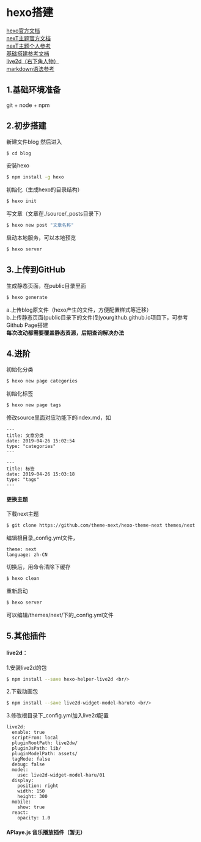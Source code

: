 # hexo搭建
[hexo官方文档](https://hexo.io/zh-cn/)<br/>
[nexT主题官方文档](http://theme-next.iissnan.com/getting-started.html) <br/>
[nexT主题个人参考](https://master--janking.netlify.com/post/hexonote.html) <br/>
[基础搭建参考文档 ](https://www.jianshu.com/p/21c94eb7bcd1) <br/>
[live2d（右下角人物）](https://github.com/EYHN/hexo-helper-live2d/blob/HEAD/README.zh-CN.md) <br/>
[markdown语法参考](http://www.markdown.cn/)

## 1.基础环境准备
git + node + npm <br/>

## 2.初步搭建
新建文件blog 然后进入  <br/>
``` bash
$ cd blog
```

安装hexo
``` bash
$ npm install -g hexo 
```

初始化（生成hexo的目录结构） 
``` bash
$ hexo init
```

写文章（文章在./source/_posts目录下）
``` bash
$ hexo new post "文章名称" 
```

启动本地服务，可以本地预览  <br/>
``` bash
$ hexo server 
```
 
## 3.上传到GitHub
生成静态页面，在public目录里面 
``` bash
$ hexo generate 
```
a.上传blog原文件（hexo产生的文件，方便配置样式等迁移）<br/>
b.上传静态页面(public目录下的文件)到yourgithub.github.io项目下，可参考Github Page搭建<br/>
**每次改动都需要覆盖静态资源，后期查询解决办法**

## 4.进阶
初始化分类
``` bash
$ hexo new page categories
``` 

初始化标签
``` bash
$ hexo new page tags 
```

修改source里面对应功能下的index.md，如
```
---
title: 文章分类
date: 2019-04-26 15:02:54
type: "categories"
---
```
```
---
title: 标签
date: 2019-04-26 15:03:18
type: "tags"
---
```

#### 更换主题
下载next主题
``` bash
$ git clone https://github.com/theme-next/hexo-theme-next themes/next
```

编辑根目录_config.yml文件， <br/>
```
theme: next
language: zh-CN
```

切换后，用命令清除下缓存
``` bash
$ hexo clean
```

重新启动
``` bash
$ hexo server
```

可以编辑/themes/next/下的_config.yml文件


## 5.其他插件
#### live2d：
1.安装live2d的包 
``` bash
$ npm install --save hexo-helper-live2d <br/>
```

2.下载动画包
``` bash
$ npm install --save live2d-widget-model-haruto <br/>
```

3.修改根目录下_config.yml加入live2d配置 <br/>
```
live2d:
  enable: true
  scriptFrom: local
  pluginRootPath: live2dw/
  pluginJsPath: lib/
  pluginModelPath: assets/
  tagMode: false
  debug: false
  model:
    use: live2d-widget-model-haru/01
  display:
    position: right
    width: 150
    height: 300
  mobile:
    show: true
  react:
    opacity: 1.0 
```

#### APlaye.js 音乐播放插件（暂无）
